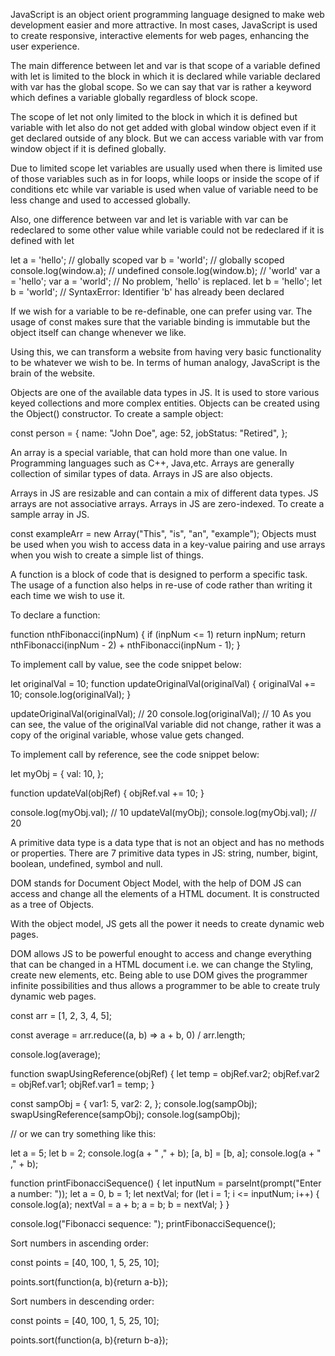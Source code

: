 <!-- Assignment 1 Week 2 Day 1 -->


<!-- Theory: -->


<!-- What is Javascript? -->

JavaScript is an object orient programming language designed to make web development easier and more attractive. In most cases, JavaScript is used to create responsive, interactive elements for web pages, enhancing the user experience.

<!-- What is the difference between let and var? -->

The main difference between let and var is that scope of a variable defined with let is limited to the block in which it is declared while variable declared with var has the global scope. So we can say that var is rather a keyword which defines a variable globally regardless of block scope.

The scope of let not only limited to the block in which it is defined but variable with let also do not get added with global window object even if it get declared outside of any block. But we can access variable with var from window object if it is defined globally.

Due to limited scope let variables are usually used when there is limited use of those variables such as in for loops, while loops or inside the scope of if conditions etc while var variable is used when value of variable need to be less change and used to accessed globally.

Also, one difference between var and let is variable with var can be redeclared to some other value while variable could not be redeclared if it is defined with let

let a = 'hello'; // globally scoped
var b = 'world'; // globally scoped
console.log(window.a); // undefined
console.log(window.b); // 'world'
var a = 'hello';
var a = 'world'; // No problem, 'hello' is replaced.
let b = 'hello';
let b = 'world'; // SyntaxError: Identifier 'b' has already been declared


<!-- Why do prefer const over var? -->

If we wish for a variable to be re-definable, one can prefer using var. The usage of const makes sure that the variable binding is immutable but the object itself can change whenever we like.


<!-- What is the use of JavaScript in Web Browsers? -->

Using this, we can transform a website from having very basic functionality to be whatever we wish to be. In terms of human analogy, JavaScript is the brain of the website.


<!-- What are Objects? -->

Objects are one of the available data types in JS. It is used to store various keyed collections and more complex entities. Objects can be created using the Object() constructor. To create a sample object:

const person = {
  name: "John Doe",
  age: 52,
  jobStatus: "Retired",
};


<!-- What is an Array and how is it different from an Object in JavaScript? -->

An array is a special variable, that can hold more than one value. In Programming languages such as C++, Java,etc. Arrays are generally collection of similar types of data. Arrays in JS are also objects.

Arrays in JS are resizable and can contain a mix of different data types.
JS arrays are not associative arrays.
Arrays in JS are zero-indexed.
To create a sample array in JS.

const exampleArr = new Array("This", "is", "an", "example");
Objects must be used when you wish to access data in a key-value pairing and use arrays when you wish to create a simple list of things.


<!-- What is a function? -->

A function is a block of code that is designed to perform a specific task. The usage of a function also helps in re-use of code rather than writing it each time we wish to use it.

To declare a function:

function nthFibonacci(inpNum) {
  if (inpNum <= 1) return inpNum;
  return nthFibonacci(inpNum - 2) + nthFibonacci(inpNum - 1);
}


<!-- How can we implement call by value and call by reference in Javascript? -->

To implement call by value, see the code snippet below:

let originalVal = 10;
function updateOriginalVal(originalVal) {
  originalVal += 10;
  console.log(originalVal);
}

updateOriginalVal(originalVal); // 20
console.log(originalVal); // 10
As you can see, the value of the originalVal variable did not change, rather it was a copy of the original variable, whose value gets changed.

To implement call by reference, see the code snippet below:

let myObj = {
  val: 10,
};

function updateVal(objRef) {
  objRef.val += 10;
}

console.log(myObj.val); // 10
updateVal(myObj);
console.log(myObj.val); // 20


<!-- What are primitive data types in JS? -->
A primitive data type is a data type that is not an object and has no methods or properties. There are 7 primitive data types in JS: string, number, bigint, boolean, undefined, symbol and null.


<!-- What is DOM ? -->

DOM stands for Document Object Model, with the help of DOM JS can access and change all the elements of a HTML document. It is constructed as a tree of Objects.

With the object model, JS gets all the power it needs to create dynamic web pages.


<!-- Why do we need DOM? -->

DOM allows JS to be powerful enought to access and change everything that can be changed in a HTML document i.e. we can change the Styling, create new elements, etc. Being able to use DOM gives the programmer infinite possibilities and thus allows a programmer to be able to create truly dynamic web pages.



<!---------------------- Programs: --------------------->



<!-- Average of array nums in JS. -->

const arr = [1, 2, 3, 4, 5];

const average = arr.reduce((a, b) => a + b, 0) / arr.length;

console.log(average);



<!-- Swap variables using reference. -->

function swapUsingReference(objRef) 
{
  let temp = objRef.var2;
  objRef.var2 = objRef.var1;
  objRef.var1 = temp;
}

const sampObj = {
  var1: 5,
  var2: 2,
};
console.log(sampObj);
swapUsingReference(sampObj);
console.log(sampObj);

// or we can try something like this:

let a = 5;
let b = 2;
console.log(a + " ," + b);
[a, b] = [b, a];
console.log(a + " ," + b);



<!-- Print the fibonacci sequence. -->

function printFibonacciSequence() {
  let inputNum = parseInt(prompt("Enter a number: "));
  let a = 0,
    b = 1;
  let nextVal;
  for (let i = 1; i <= inputNum; i++) {
    console.log(a);
    nextVal = a + b;
    a = b;
    b = nextVal;
  }
}

console.log("Fibonacci sequence: ");
printFibonacciSequence();


<!-- Sort an array in both ascending order and descending order. -->

Sort numbers in ascending order:

const points = [40, 100, 1, 5, 25, 10];

points.sort(function(a, b){return a-b});


Sort numbers in descending order:

const points = [40, 100, 1, 5, 25, 10];

points.sort(function(a, b){return b-a});